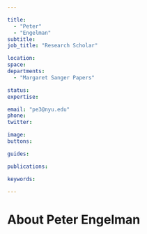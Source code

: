 ```yaml
---

title:
  - "Peter"
  - "Engelman"
subtitle: 
job_title: "Research Scholar"

location: 
space: 
departments:
  - "Margaret Sanger Papers"

status: 
expertise:

email: "pe3@nyu.edu"
phone: 
twitter: 

image: 
buttons:

guides:

publications:

keywords:

---
```


# About Peter Engelman


